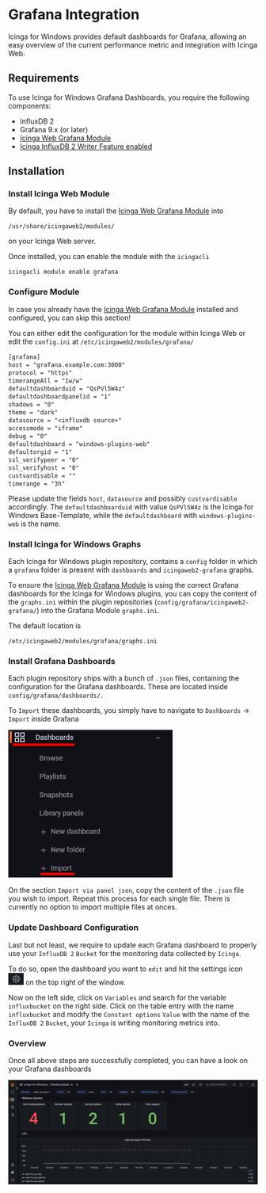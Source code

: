 # Grafana Integration

Icinga for Windows provides default dashboards for Grafana, allowing an easy overview of the current performance metric and integration with Icinga Web.

## Requirements

To use Icinga for Windows Grafana Dashboards, you require the following components:

* InfluxDB 2
* Grafana 9.x (or later)
* [Icinga Web Grafana Module](https://github.com/Mikesch-mp/icingaweb2-module-grafana)
* [Icinga InfluxDB 2 Writer Feature enabled](https://icinga.com/docs/icinga-2/latest/doc/09-object-types/#influxdb2writer)

## Installation

### Install Icinga Web Module

By default, you have to install the [Icinga Web Grafana Module](https://github.com/Mikesch-mp/icingaweb2-module-grafana) into

```
/usr/share/icingaweb2/modules/
```
on your Icinga Web server.

Once installed, you can enable the module with the `icingacli`

```
icingacli module enable grafana
```

### Configure Module

In case you already have the [Icinga Web Grafana Module](https://github.com/Mikesch-mp/icingaweb2-module-grafana) installed and configured, you can skip this section!

You can either edit the configuration for the module within Icinga Web or edit the `config.ini` at `/etc/icingaweb2/modules/grafana/`

```
[grafana]
host = "grafana.example.com:3000"
protocol = "https"
timerangeAll = "1w/w"
defaultdashboarduid = "QsPVl5W4z"
defaultdashboardpanelid = "1"
shadows = "0"
theme = "dark"
datasource = "<influxdb source>"
accessmode = "iframe"
debug = "0"
defaultdashboard = "windows-plugins-web"
defaultorgid = "1"
ssl_verifypeer = "0"
ssl_verifyhost = "0"
custvardisable = ""
timerange = "3h"
```

Please update the fields `host`, `datasource` and possibly `custvardisable` accordingly. The `defaultdashboarduid` with value `QsPVl5W4z` is the Icinga for Windows Base-Template, while the `defaultdashboard` with `windows-plugins-web` is the name.

### Install Icinga for Windows Graphs

Each Icinga for Windows plugin repository, contains a `config` folder in which a `grafana` folder is present with `dashboards` and `icingaweb2-grafana` graphs.

To ensure the [Icinga Web Grafana Module](https://github.com/Mikesch-mp/icingaweb2-module-grafana) is using the correct Grafana dashboards for the Icinga for Windows plugins, you can copy the content of the `graphs.ini` within the plugin repositories (`config/grafana/icingaweb2-grafana/`) into the Grafana Module `graphs.ini`.

The default location is

```
/etc/icingaweb2/modules/grafana/graphs.ini
```

### Install Grafana Dashboards

Each plugin repository ships with a bunch of `.json` files, containing the configuration for the Grafana dashboards. These are located inside `config/grafana/dashboards/`.

To `Import` these dashboards, you simply have to navigate to `Dashboards` -> `Import` inside Grafana

![Import Dashboards](../images/05_installation/01_grafana/01_import_dashboard.png)

On the section `Import via panel json`, copy the content of the `.json` file you wish to import. Repeat this process for each single file. There is currently no option to import multiple files at onces.

### Update Dashboard Configuration

Last but not least, we require to update each Grafana dashboard to properly use your `InfluxDB 2` `Bucket` for the monitoring data collected by `Icinga`.

To do so, open the dashboard you want to `edit` and hit the settings icon ![Import Dashboards](../images/05_installation/01_grafana/02_settings_icon.png) on the top right of the window.

Now on the left side, click on `Variables` and search for the variable `influxbucket` on the right side. Click on the table entry with the name `influxbucket` and modify the `Constant options` `Value` with the name of the `InfluxDB 2` `Bucket`, your `Icinga` is writing monitoring metrics into.

### Overview

Once all above steps are successfully completed, you can have a look on your Grafana dashboards

![Import Dashboards](../images/05_installation/01_grafana/03_example_view.png)
